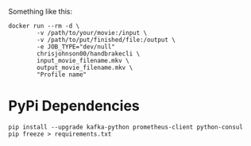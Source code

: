 Something like this:

    docker run --rm -d \
            -v /path/to/your/movie:/input \
            -v /path/to/put/finished/file:/output \
            -e JOB_TYPE="dev/null" 
            chrisjohnson00/handbrakecli \
            input_movie_filename.mkv \
            output_movie_filename.mkv \
            "Profile name"


# PyPi Dependencies

    pip install --upgrade kafka-python prometheus-client python-consul
    pip freeze > requirements.txt
